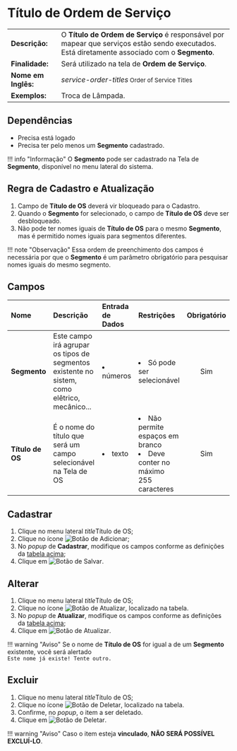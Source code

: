 # Título de Ordem de Serviço

| | |
|-|-|
|**Descrição:**|O **Título de Ordem de Serviço** é responsável por mapear que serviços estão sendo executados. Está diretamente associado com o **Segmento**. |
|**Finalidade:**|Será utilizado na tela de **Ordem de Serviço**.  |
|**Nome em Inglês:**|_service-order-titles_<small> Order of Service Titles</small>|
|**Exemplos:**|Troca de Lâmpada.|

## Dependências

* Precisa está logado
* Precisa ter pelo menos um **Segmento** cadastrado.

!!! info "Informação"
    O  **Segmento** pode ser cadastrado na Tela de **Segmento**, disponível no menu lateral do sistema.


## Regra de Cadastro e Atualização

1. Campo de **Título de OS** deverá vir bloqueado para o Cadastro.
2. Quando o **Segmento** for selecionado, o campo de **Título de OS** deve ser desbloqueado.
3. Não pode ter nomes iguais de **Título de OS** para o mesmo **Segmento**, mas é permitido nomes iguais para segmentos diferentes.

!!! note "Observação"
    Essa ordem de preenchimento dos campos é necessária por que o **Segmento** é um parâmetro obrigatório para pesquisar nomes iguais do mesmo segmento.

## Campos

Nome|Descrição|Entrada de Dados|Restrições|Obrigatório|
:---|:--------|:---|:---|:---------:
**Segmento**|Este campo irá agrupar os tipos de segmentos existente no sistem, como elêtrico, mecânico...|<li>números</li>|<li>Só pode ser selecionável</li>|<span class="badge badge-pill badge-success">Sim</span>
**Título de OS**|É o nome do título que será um campo selecionável na Tela de OS|<li>texto</li>|<li>Não permite espaços em branco</li><li>Deve conter no máximo 255 caracteres</li>|<span class="badge badge-pill badge-success">Sim</span>

## Cadastrar

1. Clique no menu lateral <span class="btn-panel"><i class="material-icons">title</i>Título de OS</span>;
2. Clique no ícone ![Botão de Adicionar](/assets/images/button_add.png);
3. No _popup_ de **Cadastrar**, modifique os campos conforme as definições da <a href="#campos">tabela acima</a>;
6. Clique em ![Botão de Salvar](/assets/images/button_save.png).

## Alterar

1. Clique no menu lateral <span class="btn-panel"><i class="material-icons">title</i>Título de OS</span>;
2. Clique no ícone ![Botão de Atualizar](/assets/images/button_update.png), localizado na tabela.
3. No _popup_ de **Atualizar**, modifique os campos conforme as definições da <a href="#campos">tabela acima</a>;
4. Clique em ![Botão de Atualizar](/assets/images/button_update_large.png).

!!! warning "Aviso"
    Se o nome de **Título de OS** for igual a de um **Segmento** existente, você será alertado  
    `Este nome já existe! Tente outro.`

## Excluir

1. Clique no menu lateral <span class="btn-panel"><i class="material-icons">title</i>Título de OS</span>;
2. Clique no ícone ![Botão de Deletar](/assets/images/button_delete.png), localizado na tabela.
3. Confirme, no _popup_, o item a ser deletado.
4. Clique em ![Botão de Deletar](/assets/images/button_delete_large.png).

!!! warning "Aviso"
    Caso o item esteja **vinculado**, **NÃO SERÁ POSSÍVEL EXCLUÍ-LO**.

